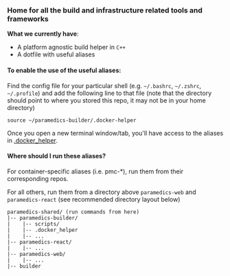 ### Home for all the build and infrastructure related tools and frameworks

__What we currently have__:

- A platform agnostic build helper in `C++`
- A dotfile with useful aliases

#### To enable the use of the useful aliases:
Find the config file for your particular shell (e.g. `~/.bashrc`, `~/.zshrc`, `~/.profile`) and add the following line to that file (note that the directory should point to where you stored this repo, it may not be in your home directory)
```
source ~/paramedics-builder/.docker-helper
```
Once you open a new terminal window/tab, you'll have access to the aliases in [.docker_helper](.docker_helper).

#### Where should I run these aliases?
For container-specific aliases (i.e. pmc-*), run them from their corresponding repos.

For all others, run them from a directory above `paramedics-web` and `paramedics-react` (see recommended directory layout below)
```
paramedics-shared/ (run commands from here)
|-- paramedics-builder/
|    |-- scripts/
|    |-- .docker_helper
|    |-- ...
|-- paramedics-react/
|    |-- ...
|-- paramedics-web/
|    |-- ...
|-- builder
```
